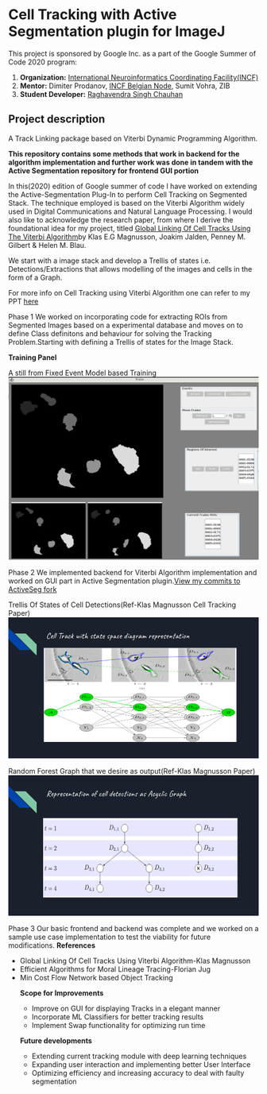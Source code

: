 # Cell Tracking with Active Segmentation plugin for ImageJ

This project is sponsored by Google Inc. as a part of the Google Summer of Code 2020 program: 

1. **Organization:** [International Neuroinformatics Coordinating Facility(INCF)](http://incf.org)
2. **Mentor:** Dimiter Prodanov, [INCF Belgian Node](http://www.neuroinformatics.be), Sumit Vohra, ZIB
3. **Student Developer:** [Raghavendra Singh Chauhan](https://github.com/Raghavendra)

## Project description
A Track Linking package based on Viterbi Dynamic Programming Algorithm.


**This repository contains some methods that work in backend for the algorithm implementation and further work was done in tandem with the Active Segmentation repository for frontend GUI portion**

In this(2020) edition of Google summer of code I have worked on extending the Active-Segmentation Plug-In to perform Cell Tracking on Segmented Stack. The technique employed is based on the Viterbi Algorithm widely used in Digital Communications and Natural Language Processing. I would also like to acknowledge the research paper, from where I derive the foundational idea for my project, titled [Global Linking Of Cell Tracks Using The Viterbi Algorithm](https://web.stanford.edu/group/blau/pdfs/Magnusson_Blau_2015.pdf)by Klas E.G Magnusson, Joakim Jalden, Penney M. Gilbert &  Helen M. Blau. 

We start with a image stack and develop a Trellis of states i.e. Detections/Extractions that allows modelling of the images and cells in the form of a Graph.

For more info on Cell Tracking using Viterbi Algorithm one can refer to my PPT [here](https://docs.google.com/presentation/d/1Rx_-JiC9foyHs3ZAdX_37jRgOOl6WfSTX3nAg0Fi2tg/edit?usp=sharing)

Phase 1 We worked on incorporating code for extracting ROIs from Segmented Images based on a experimental database and moves on to define Class definitons and behaviour for solving the Tracking Problem.Starting with defining a Trellis of states for the Image Stack.

**Training Panel**

A still from Fixed Event Model based Training
![ScreenShot](https://github.com/Raghavendrapara/CellTracking/blob/GitHubPage/Images/Training.png) 
 
 
Phase 2 We implemented backend for Viterbi Algorithm implementation and worked on GUI part in Active Segmentation plugin.[View my commits to ActiveSeg fork](https://github.com/Raghavendrapara/ACTIVESEGMENTATION/commits/CellTrack)


Trellis Of States of Cell Detections(Ref-Klas Magnusson Cell Tracking Paper)
![ScreenShot](https://github.com/Raghavendrapara/CellTracking/blob/GitHubPage/Images/1.png)


Random Forest Graph that we desire as output(Ref-Klas Magnusson Paper)
![ScreenShot](https://github.com/Raghavendrapara/CellTracking/blob/GitHubPage/Images/2.png)

Phase 3 Our basic frontend and backend was complete and we worked on a sample use case implementation to test the viability for future modifications.
**References**
<ul>
 <li>Global Linking Of Cell Tracks Using Viterbi Algorithm-Klas Magnusson</li>
 <li>Efficient Algorithms for Moral Lineage Tracing-Florian Jug</li>
 <li>Min Cost Flow Network based Object Tracking</li>
 
**Scope for Improvements**
<ul>
<li>Improve on GUI for displaying Tracks in a elegant manner</li>
<li>Incorporate ML Classifiers for better tracking results</li>
<li>Implement Swap functionality for optimizing run time</li>
</ul>

**Future developments** 
<ul>
<li>Extending current tracking module with deep learning techniques</li>
<li>Expanding user interaction and implementing better User Interface </li>
<li>Optimizing efficiency and increasing accuracy to deal with faulty segmentation </li>
</ul>
